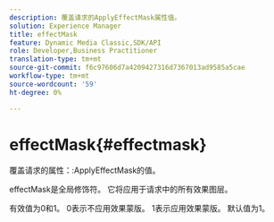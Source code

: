 ```yaml
---
description: 覆盖请求的ApplyEffectMask属性值。
solution: Experience Manager
title: effectMask
feature: Dynamic Media Classic,SDK/API
role: Developer,Business Practitioner
translation-type: tm+mt
source-git-commit: f6c97606d7a4209427316d7367013ad9585a5cae
workflow-type: tm+mt
source-wordcount: '59'
ht-degree: 0%

---
```



# effectMask{#effectmask}

覆盖请求的属性：:ApplyEffectMask的值。

effectMask是全局修饰符。 它将应用于请求中的所有效果图层。

有效值为0和1。 0表示不应用效果蒙版。 1表示应用效果蒙版。 默认值为1。
